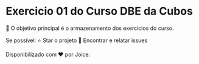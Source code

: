 # Exercicio 01 do Curso DBE da Cubos

💎 O objetivo principal é o armazenamento dos exercícios do curso.</br>

Se possível: ⭐️ Star o projeto 🐛 Encontrar e relatar issues </br>

Disponibilizado com ♥ por Joice. </br>
